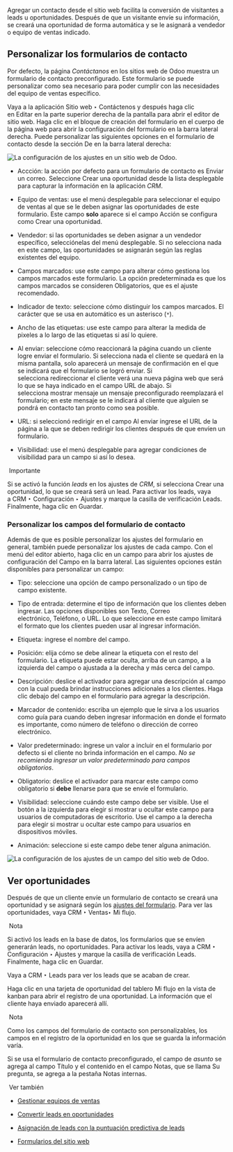 Agregar un contacto desde el sitio web facilita la conversión de visitantes a leads u oportunidades. Después de que un visitante envíe su información, se creará una oportunidad de forma automática y se le asignará a vendedor o equipo de ventas indicado.

## Personalizar los formularios de contacto[](https://www.odoo.com/documentation/17.0/es/applications/sales/crm/acquire_leads/opportunities_form.html#customize-contact-forms "Enlazar permanentemente con este título")

Por defecto, la página _Contáctanos_ en los sitios web de Odoo muestra un formulario de contacto preconfigurado. Este formulario se puede personalizar como sea necesario para poder cumplir con las necesidades del equipo de ventas específico.

Vaya a la aplicación Sitio web ‣ Contáctenos y después haga clic en Editar en la parte superior derecha de la pantalla para abrir el editor de sitio web. Haga clic en el bloque de creación del formulario en el cuerpo de la página web para abrir la configuración del formulario en la barra lateral derecha. Puede personalizar las siguientes opciones en el formulario de contacto desde la sección De en la barra lateral derecha:

![La configuración de los ajustes en un sitio web de Odoo.](https://www.odoo.com/documentation/17.0/es/_images/form-customization.png)

- Accción: la acción por defecto para un formulario de contacto es Enviar un correo. Seleccione Crear una oportunidad desde la lista desplegable para capturar la información en la aplicación _CRM_.
    
- Equipo de ventas: use el menú desplegable para seleccionar el equipo de ventas al que se le deben asignar las oportunidades de este formulario. Este campo **solo** aparece si el campo Acción se configura como Crear una oportunidad.
    
- Vendedor: si las oportunidades se deben asignar a un vendedor específico, selecciónelas del menú desplegable. Si no selecciona nada en este campo, las oportunidades se asignarán según las reglas existentes del equipo.
    
- Campos marcados: use este campo para alterar cómo gestiona los campos marcados este formulario. La opción predeterminada es que los campos marcados se consideren Obligatorios, que es el ajuste recomendado.
    
- Indicador de texto: seleccione cómo distinguir los campos marcados. El carácter que se usa en automático es un asterisco (`*`).
    
- Ancho de las etiquetas: use este campo para alterar la medida de pixeles a lo largo de las etiquetas si así lo quiere.
    
- Al enviar: seleccione cómo reaccionará la página cuando un cliente logre enviar el formulario. Si selecciona nada el cliente se quedará en la misma pantalla, solo aparecerá un mensaje de confirmación en el que se indicará que el formulario se logró enviar. Si selecciona redireccionar el cliente verá una nueva página web que será lo que se haya indicado en el campo URL de abajo. Si selecciona mostrar mensaje un mensaje preconfigurado reemplazará el formulario; en este mensaje se le indicará al cliente que alguien se pondrá en contacto tan pronto como sea posible.
    
- URL: si seleccionó redirigir en el campo Al enviar ingrese el URL de la página a la que se deben redirigir los clientes después de que envíen un formulario.
    
- Visibilidad: use el menú desplegable para agregar condiciones de visibilidad para un campo si así lo desea.
    

 Importante

Si se activó la función _leads_ en los ajustes de _CRM_, si selecciona Crear una oportunidad, lo que se creará será un lead. Para activar los leads, vaya a CRM ‣ Configuración ‣ Ajustes y marque la casilla de verificación Leads. Finalmente, haga clic en Guardar.

### Personalizar los campos del formulario de contacto[](https://www.odoo.com/documentation/17.0/es/applications/sales/crm/acquire_leads/opportunities_form.html#customize-contact-form-fields "Enlazar permanentemente con este título")

Además de que es posible personalizar los ajustes del formulario en general, también puede personalizar los ajustes de cada campo. Con el menú del editor abierto, haga clic en un campo para abrir los ajustes de configuración del Campo en la barra lateral. Las siguientes opciones están disponibles para personalizar un campo:

- Tipo: seleccione una opción de campo personalizado o un tipo de campo existente.
    
- Tipo de entrada: determine el tipo de información que los clientes deben ingresar. Las opciones disponibles son Texto, Correo electrónico, Teléfono, o URL. Lo que seleccione en este campo limitará el formato que los clientes pueden usar al ingresar información.
    
- Etiqueta: ingrese el nombre del campo.
    
- Posición: elija cómo se debe alinear la etiqueta con el resto del formulario. La etiqueta puede estar oculta, arriba de un campo, a la izquierda del campo o ajustada a la derecha y más cerca del campo.
    
- Descripción: deslice el activador para agregar una descripción al campo con la cual pueda brindar instrucciones adicionales a los clientes. Haga clic debajo del campo en el formulario para agregar la descripción.
    
- Marcador de contenido: escriba un ejemplo que le sirva a los usuarios como guía para cuando deben ingresar información en donde el formato es importante, como número de teléfono o dirección de correo electrónico.
    
- Valor predeterminado: ingrese un valor a incluir en el formulario por defecto si el cliente no brinda información en el campo. _No se recomienda ingresar un valor predeterminado para campos obligatorios_.
    
- Obligatorio: deslice el activador para marcar este campo como obligatorio si **debe** llenarse para que se envíe el formulario.
    
- Visibilidad: seleccione cuándo este campo debe ser visible. Use el botón a la izquierda para elegir si mostrar u ocultar este campo para usuarios de computadoras de escritorio. Use el campo a la derecha para elegir si mostrar u ocultar este campo para usuarios en dispositivos móviles.
    
- Animación: seleccione si este campo debe tener alguna animación.
    

![La configuración de los ajustes de un campo del sitio web de Odoo.](https://www.odoo.com/documentation/17.0/es/_images/field-customization.png)

## Ver oportunidades[](https://www.odoo.com/documentation/17.0/es/applications/sales/crm/acquire_leads/opportunities_form.html#view-opportunities "Enlazar permanentemente con este título")

Después de que un cliente envíe un formulario de contacto se creará una oportunidad y se asignará según los [ajustes del formulario](https://www.odoo.com/documentation/17.0/es/applications/sales/crm/acquire_leads/opportunities_form.html#crm-customize-contact-form). Para ver las oportunidades, vaya CRM ‣ Ventas‣ Mi flujo.

 Nota

Si activó los leads en la base de datos, los formularios que se envíen generarán leads, no oportunidades. Para activar los leads, vaya a CRM ‣ Configuración ‣ Ajustes y marque la casilla de verificación Leads. Finalmente, haga clic en Guardar.

Vaya a CRM ‣ Leads para ver los leads que se acaban de crear.

Haga clic en una tarjeta de oportunidad del tablero Mi flujo en la vista de kanban para abrir el registro de una oportunidad. La información que el cliente haya enviado aparecerá allí.

 Nota

Como los campos del formulario de contacto son personalizables, los campos en el registro de la oportunidad en los que se guarda la información varía.

Si se usa el formulario de contacto preconfigurado, el campo de _asunto_ se agrega al campo Título y el contenido en el campo Notas, que se llama Su pregunta, se agrega a la pestaña Notas internas.

 Ver también

- [Gestionar equipos de ventas](https://www.odoo.com/documentation/17.0/es/applications/sales/crm/pipeline/manage_sales_teams.html)
    
- [Convertir leads en oportunidades](https://www.odoo.com/documentation/17.0/es/applications/sales/crm/acquire_leads/convert.html)
    
- [Asignación de leads con la puntuación predictiva de leads](https://www.odoo.com/documentation/17.0/es/applications/sales/crm/track_leads/lead_scoring.html)
    
- [Formularios del sitio web](https://www.odoo.com/documentation/17.0/es/applications/websites/website/web_design/building_blocks/dynamic_content.html#dynamic-content-form)